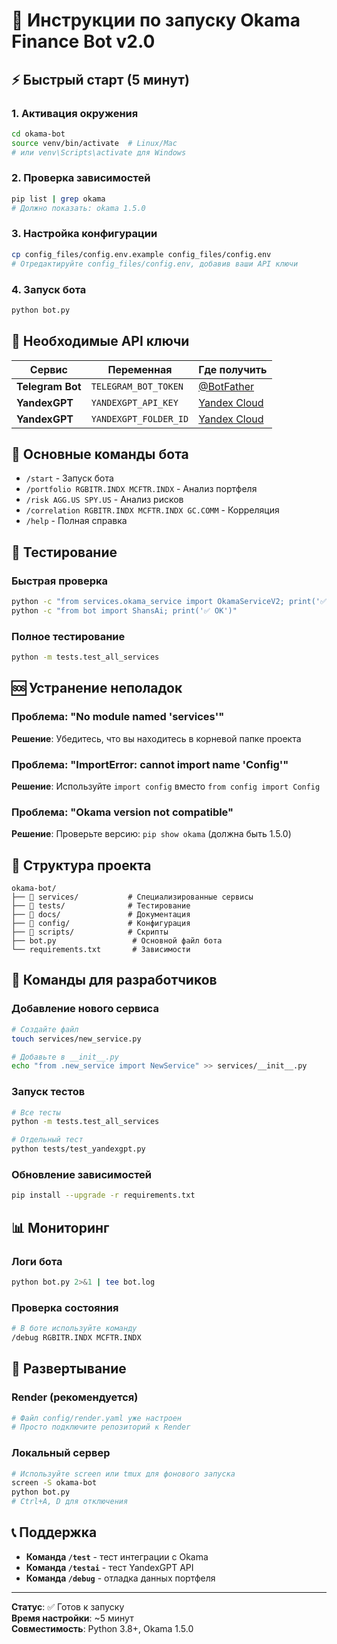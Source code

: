 # 🚀 Инструкции по запуску Okama Finance Bot v2.0

## ⚡ Быстрый старт (5 минут)

### 1. Активация окружения
```bash
cd okama-bot
source venv/bin/activate  # Linux/Mac
# или venv\Scripts\activate для Windows
```

### 2. Проверка зависимостей
```bash
pip list | grep okama
# Должно показать: okama 1.5.0
```

### 3. Настройка конфигурации
```bash
cp config_files/config.env.example config_files/config.env
# Отредактируйте config_files/config.env, добавив ваши API ключи
```

### 4. Запуск бота
```bash
python bot.py
```

## 🔑 Необходимые API ключи

| Сервис | Переменная | Где получить |
|--------|------------|--------------|
| **Telegram Bot** | `TELEGRAM_BOT_TOKEN` | [@BotFather](https://t.me/botfather) |
| **YandexGPT** | `YANDEXGPT_API_KEY` | [Yandex Cloud](https://cloud.yandex.ru/) |
| **YandexGPT** | `YANDEXGPT_FOLDER_ID` | [Yandex Cloud](https://cloud.yandex.ru/) |

## 📱 Основные команды бота

- `/start` - Запуск бота
- `/portfolio RGBITR.INDX MCFTR.INDX` - Анализ портфеля
- `/risk AGG.US SPY.US` - Анализ рисков
- `/correlation RGBITR.INDX MCFTR.INDX GC.COMM` - Корреляция
- `/help` - Полная справка

## 🧪 Тестирование

### Быстрая проверка
```bash
python -c "from services.okama_service import OkamaServiceV2; print('✅ OK')"
python -c "from bot import ShansAi; print('✅ OK')"
```

### Полное тестирование
```bash
python -m tests.test_all_services
```

## 🆘 Устранение неполадок

### Проблема: "No module named 'services'"
**Решение**: Убедитесь, что вы находитесь в корневой папке проекта

### Проблема: "ImportError: cannot import name 'Config'"
**Решение**: Используйте `import config` вместо `from config import Config`

### Проблема: "Okama version not compatible"
**Решение**: Проверьте версию: `pip show okama` (должна быть 1.5.0)

## 📁 Структура проекта

```
okama-bot/
├── 📁 services/           # Специализированные сервисы
├── 📁 tests/              # Тестирование
├── 📁 docs/               # Документация
├── 📁 config/             # Конфигурация
├── 📁 scripts/            # Скрипты
├── bot.py                 # Основной файл бота
└── requirements.txt       # Зависимости
```

## 🎯 Команды для разработчиков

### Добавление нового сервиса
```bash
# Создайте файл
touch services/new_service.py

# Добавьте в __init__.py
echo "from .new_service import NewService" >> services/__init__.py
```

### Запуск тестов
```bash
# Все тесты
python -m tests.test_all_services

# Отдельный тест
python tests/test_yandexgpt.py
```

### Обновление зависимостей
```bash
pip install --upgrade -r requirements.txt
```

## 📊 Мониторинг

### Логи бота
```bash
python bot.py 2>&1 | tee bot.log
```

### Проверка состояния
```bash
# В боте используйте команду
/debug RGBITR.INDX MCFTR.INDX
```

## 🚀 Развертывание

### Render (рекомендуется)
```bash
# Файл config/render.yaml уже настроен
# Просто подключите репозиторий к Render
```

### Локальный сервер
```bash
# Используйте screen или tmux для фонового запуска
screen -S okama-bot
python bot.py
# Ctrl+A, D для отключения
```

## 📞 Поддержка

- **Команда `/test`** - тест интеграции с Okama
- **Команда `/testai`** - тест YandexGPT API
- **Команда `/debug`** - отладка данных портфеля

---

**Статус**: ✅ Готов к запуску  
**Время настройки**: ~5 минут  
**Совместимость**: Python 3.8+, Okama 1.5.0
